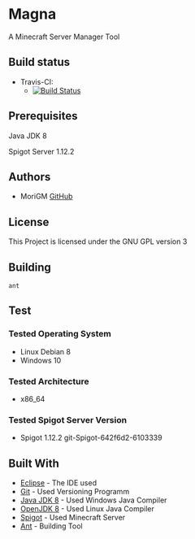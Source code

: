 # Magna

A Minecraft Server Manager Tool

## Build status

* Travis-CI:
	* [![Build Status](https://api.travis-ci.org/MoriGM/Magna.svg)](https://travis-ci.com/MoriGM/Magna/)

## Prerequisites

Java JDK 8

Spigot Server 1.12.2

## Authors

* MoriGM [GitHub](https://github.com/MoriGM)

## License

This Project is licensed under the GNU GPL version 3

## Building

```
ant
```

## Test

### Tested Operating System

* Linux Debian 8
* Windows 10

### Tested Architecture

* x86_64

### Tested Spigot Server Version

* Spigot 1.12.2 git-Spigot-642f6d2-6103339

## Built With

* [Eclipse](https://www.eclipse.org) - The IDE used
* [Git](https://git-scm.com) - Used Versioning Programm
* [Java JDK 8](http://www.oracle.com/technetwork/java/javase/downloads/jdk8-downloads-2133151.html) - Used Windows Java Compiler
* [OpenJDK 8](http://openjdk.java.net/projects/jdk8/) - Used Linux Java Compiler
* [Spigot](https://www.spigotmc.org) - Used Minecraft Server
* [Ant](https://ant.apache.org) - Building Tool